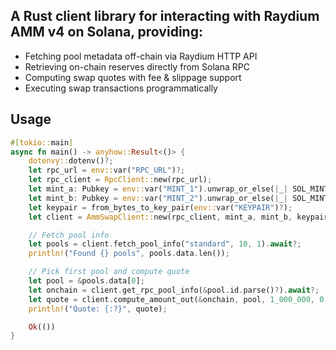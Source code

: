 ## A Rust client library for interacting with Raydium AMM v4 on Solana, providing:
- Fetching pool metadata off-chain via Raydium HTTP API
- Retrieving on-chain reserves directly from Solana RPC
- Computing swap quotes with fee & slippage support
- Executing swap transactions programmatically

## Usage 
```rust
#[tokio::main]
async fn main() -> anyhow::Result<()> {
    dotenvy::dotenv()?;
    let rpc_url = env::var("RPC_URL")?;
    let rpc_client = RpcClient::new(rpc_url);
    let mint_a: Pubkey = env::var("MINT_1").unwrap_or_else(|_| SOL_MINT.to_string()).parse()?;
    let mint_b: Pubkey = env::var("MINT_2").unwrap_or_else(|_| SOL_MINT.to_string()).parse()?;
    let keypair = from_bytes_to_key_pair(env::var("KEYPAIR")?);
    let client = AmmSwapClient::new(rpc_client, mint_a, mint_b, keypair);

    // Fetch pool info
    let pools = client.fetch_pool_info("standard", 10, 1).await?;
    println!("Found {} pools", pools.data.len());

    // Pick first pool and compute quote
    let pool = &pools.data[0];
    let onchain = client.get_rpc_pool_info(&pool.id.parse()?).await?;
    let quote = client.compute_amount_out(&onchain, pool, 1_000_000, 0.005)?;
    println!("Quote: {:?}", quote);

    Ok(())
}
```